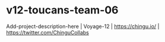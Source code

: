 # v12-toucans-team-06
Add-project-description-here | Voyage-12 | https://chingu.io/ | https://twitter.com/ChinguCollabs
